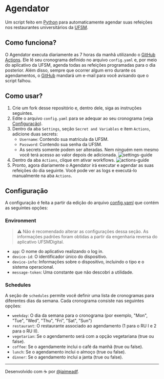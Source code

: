 # Agendator
Um script feito em [Python](https://www.python.org) para automaticamente agendar suas refeições nos restaurantes universitários da [UFSM](https://www.ufsm.br).

## Como funciona?
O Agendator executa diariamente as 7 horas da manhã utilizando o [GitHub Actions](https://github.com/features/actions).
Ele lê seu cronograma definido no arquivo `config.yaml` e, por meio do aplicativo da UFSM, agenda todas as refeições
programadas para o dia posterior. Além disso, sempre que ocorrer algum erro durante os agendamentos, o [GitHub](https://github.com)
mandará um e-mail para você avisando que o script falhou.

## Como usar?
1. Crie um fork desse repositório e, dentro dele, siga as instruções seguintes.
2. Edite o arquivo `config.yaml` para se adequar ao seu cronograma (veja [Configuração](#Configuração)).
3. Dentro da aba `Settings`, seção `Secret and Variables` e item `Actions`, adicione duas secrets:
    - `Username`: Contendo sua matrícula da UFSM.
    - `Password`: Contendo sua senha da UFSM.
    - As secrets somente podem ser alteradas. Nem ninguém nem mesmo você terá acesso ao valor depois de adicionada.
    ![settings-guide](https://github.com/jaimeadf/agendator/assets/40345645/0641bf03-d5fd-45ad-9193-27dbaa8fe76d)
4. Dentro da aba `Actions`, clique em ativar workflows.
    ![actions-guide](https://github.com/jaimeadf/agendator/assets/40345645/d1efb8c1-6ccf-47c5-95cc-cd48a885c71c)
6. Pronto, agora diariamente o Agendator irá executar e agendar as suas refeições do dia seguinte. Você pode ver as logs e
executá-lo manualmente na aba `Actions`.

## Configuração
A configuração é feita a partir da edição do arquivo [config.yaml](config.yaml) que contém as seguintes opções:

### Environment
> ⚠️ Não é recomendado alterar as configurações dessa seção. As informações padrões foram obtidas
> a partir da engenharia reversa do aplicativo UFSMDigital.

- `app`: O nome do aplicativo realizando o log in.
- `device-id`: O identificador único do dispositivo.
- `device-info`: Informações sobre o dispositivo, incluindo o tipo e o sistema operacional.
- `message-token`: Uma constante que não descobri a utilidade.

### Schedules
A seção de `schedules` permite você definir uma lista de cronogramas para diferentes dias da semana.
Cada cronograma consiste nas seguintes opções:
- `weekday`: O dia da semana para o cronograma (por exemplo, "Mon", "Tue", "Wed", "Thu", "Fri", "Sat", "Sun")
- `restaurant`: O restaurante associado ao agendamento (1 para o RU I e 2 para o RU II).
- `vegetarian`: Se o agendamento será com a opção vegetariana (true ou false).
- `coffee`: Se o agendamente inclui o café da manhã (true ou false).
- `lunch`: Se o agendamento inclui o almoço (true ou false).
- `dinner`: Se o agendamento inclui a janta (true ou false).

<hr />

Desenvolvido com ☕ por [@jaimeadf](https://github.com/jaimeadf).
